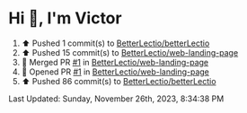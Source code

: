<h1>Hi 👋, I'm Victor </h1>

<!--RECENT_ACTIVITY:start-->
1. ⬆️ Pushed 1 commit(s) to [BetterLectio/betterLectio](https://github.com/BetterLectio/betterLectio)<br>
2. ⬆️ Pushed 15 commit(s) to [BetterLectio/web-landing-page](https://github.com/BetterLectio/web-landing-page)<br>
3. 🎉 Merged PR [#1](https://github.com/BetterLectio/web-landing-page/pull/1) in [BetterLectio/web-landing-page](https://github.com/BetterLectio/web-landing-page)<br>
4. 💪 Opened PR [#1](https://github.com/BetterLectio/web-landing-page/pull/1) in [BetterLectio/web-landing-page](https://github.com/BetterLectio/web-landing-page)<br>
5. ⬆️ Pushed 86 commit(s) to [BetterLectio/betterLectio](https://github.com/BetterLectio/betterLectio)<br>
<!--RECENT_ACTIVITY:end-->

<!--RECENT_ACTIVITY:last_update-->
Last Updated: Sunday, November 26th, 2023, 8:34:38 PM
<!--RECENT_ACTIVITY:last_update_end-->

